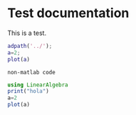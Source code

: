 # Test documentation

This is a test.

```matlab
adpath('../');
a=2;
plot(a)
```

```
non-matlab code
```

```julia
using LinearAlgebra
print("hola")
a=2
plot(a)
```
